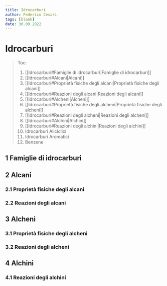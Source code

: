 ```yaml
---
title: Idrocarburi
author: Federico Cesari
tags: [blank]
date: 30.09.2022
---
```

# Idrocarburi

>Toc:
>1. [[Idrocarburi#Famiglie di idrocarburi|Famiglie di idrocarburi]]
>2. [[Idrocarburi#Alcani|Alcani]]
>	1. [[Idrocarburi#Proprietà fisiche degli alcani|Proprietà fisiche degli alcani]]
>	2. [[Idrocarburi#Reazioni degli alcani|Reazioni degli alcani]]
>3. [[Idrocarburi#Alcheni|Alcheni]]
>	1. [[Idrocarburi#Proprietà fisiche degli alcheni|Proprietà fisiche degli alcheni]]
>	2. [[Idrocarburi#Reazioni degli alcheni|Reazioni degli alcheni]]
>4. [[Idrocarburi#Alchini|Alchini]]
>	1. [[Idrocarburi#Reazioni degli alchini|Reazioni degli alchini]]
>5. Idrocarburi Aliciclici
>6. Idrocarburi Aromatici
>	1. Benzene



## 1 Famiglie di idrocarburi

## 2 Alcani
### 2.1 Proprietà fisiche degli alcani
### 2.2 Reazioni degli alcani

## 3 Alcheni
### 3.1 Proprietà fisiche degli alcheni
### 3.2 Reazioni degli alcheni

## 4 Alchini
### 4.1 Reazioni degli alchini